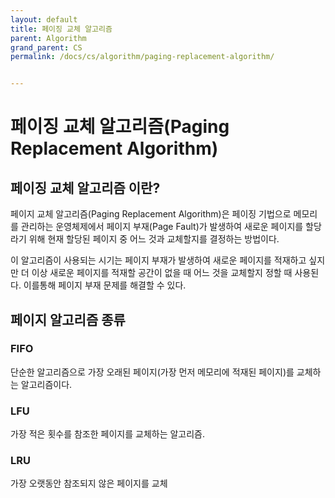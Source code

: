 ```yaml
---
layout: default
title: 페이징 교체 알고리즘
parent: Algorithm
grand_parent: CS
permalink: /docs/cs/algorithm/paging-replacement-algorithm/


---
```




# 페이징 교체 알고리즘(Paging Replacement Algorithm)

## 페이징 교체 알고리즘 이란?

페이지 교체 알고리즘(Paging Replacement Algorithm)은 페이징 기법으로 메모리를 관리하는 운영체제에서 페이지 부재(Page Fault)가 발생하여 새로운 페이지를 할당라기 위해 현재 할당된 페이지 중 어느 것과 교체할지를 결정하는 방법이다.

이 알고리즘이 사용되는 시기는 페이지 부재가 발생하여 새로운 페이지를 적재하고 싶지만 더 이상 새로운 페이지를 적재할 공간이 없을 때 어느 것을 교체할지 정할 때 사용된다. 이를통해 페이지 부재 문제를 해결할 수 있다.

## 페이지 알고리즘 종류

### FIFO

단순한 알고리즘으로 가장 오래된 페이지(가장 먼저 메모리에 적재된 페이지)를 교체하는 알고리즘이다.    

   

### LFU

가장 적은 횟수를 참조한 페이지를 교체하는 알고리즘.  

   

### LRU

가장 오랫동안 참조되지 않은 페이지를 교체



